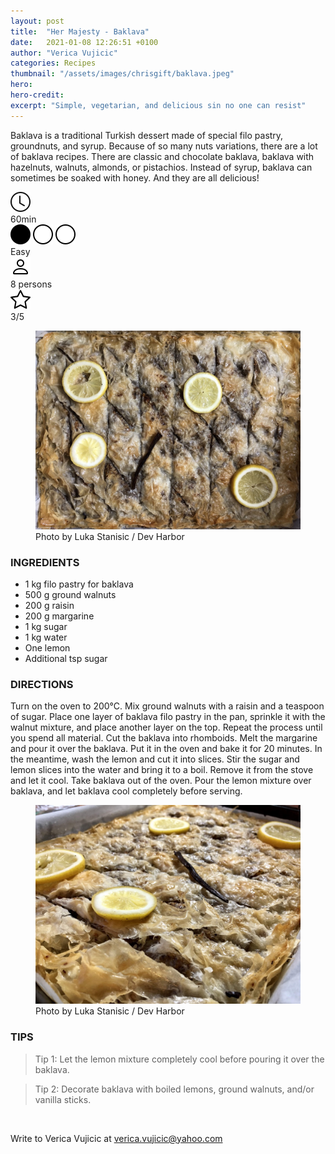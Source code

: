 ```yaml
---
layout: post
title:  "Her Majesty - Baklava"
date:   2021-01-08 12:26:51 +0100
author: "Verica Vujicic"
categories: Recipes
thumbnail: "/assets/images/chrisgift/baklava.jpeg"
hero: 
hero-credit: 
excerpt: "Simple, vegetarian, and delicious sin no one can resist"
---
```

<drop-cap>B</drop-cap>aklava is a traditional Turkish dessert made of special filo pastry, groundnuts, and syrup. Because of so many nuts variations, there are a lot of baklava recipes. There are classic and chocolate baklava, baklava with hazelnuts, walnuts, almonds, or pistachios. Instead of syrup, baklava can sometimes be soaked with honey. And they are all delicious!

<div class="recipe-dashboard">
    <div class="dash-card">
        <div class="dash-icon" title="Preparation time">
            <img src="/assets/images/icons/clock.svg" alt="Preparation time">
        </div>
        <div class="dash-text">60min</div>
    </div>
    <div class="dash-card">
        <div class="dash-icon difficulty" title="Difficulty">
            <img src="/assets/images/icons/circle-fill.svg" alt="">
            <img src="/assets/images/icons/circle.svg" alt="">
            <img src="/assets/images/icons/circle.svg" alt="">
        </div>
        <div class="dash-text">Easy</div>
    </div>
    <div class="dash-card">
        <div class="dash-icon" title="Serves">
            <img src="/assets/images/icons/person.svg" alt="Serves">
        </div>
        <div class="dash-text">8 persons</div>
    </div>
    <div class="dash-card">
        <div class="dash-icon" title="Rating">
            <img src="/assets/images/icons/star.svg" alt="Preparation time">
        </div>
        <div class="dash-text">3/5</div>
    </div>
</div>
 
<figure>
    <img src='/assets/images/chrisgift/baklava.jpeg' alt='missing' />
    <figcaption>Photo by Luka Stanisic / Dev Harbor</figcaption>
</figure>

### **INGREDIENTS**

- 1 kg filo pastry for baklava
- 500 g ground walnuts
- 200 g raisin
- 200 g margarine
- 1 kg sugar
- 1 kg water
- One lemon
- Additional tsp sugar

### **DIRECTIONS**

<step>
Turn on the oven to 200°C. Mix ground walnuts with a raisin and a teaspoon of sugar.
</step>

<step>
Place one layer of baklava filo pastry in the pan, sprinkle it with the walnut mixture, and place another layer on the top. Repeat the process until you spend all material. Cut the baklava into rhomboids. 
</step>

<step>
Melt the margarine and pour it over the baklava. Put it in the oven and bake it for 20 minutes. 
</step>

<step>
In the meantime, wash the lemon and cut it into slices. Stir the sugar and lemon slices into the water and bring it to a boil. Remove it from the stove and let it cool. 
</step>

<step>
Take baklava out of the oven. Pour the lemon mixture over baklava, and let baklava cool completely before serving.
</step>

<figure>
    <img src='/assets/images/chrisgift/horizontalabaklava.jpeg' alt='missing' />
    <figcaption>Photo by Luka Stanisic / Dev Harbor</figcaption>
</figure>

### **TIPS**

> Tip 1: Let the lemon mixture completely cool before pouring it over the baklava.

> Tip 2: Decorate baklava with boiled lemons, ground walnuts, and/or vanilla sticks.

<br/>

Write to Verica Vujicic at [verica.vujicic@yahoo.com](mailto:verica.vujicic@yahoo.com)